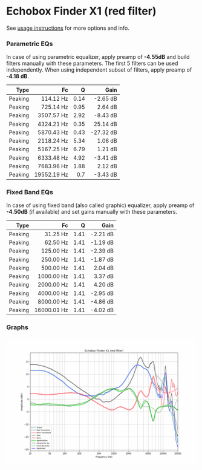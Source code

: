 # Echobox Finder X1 (red filter)
See [usage instructions](https://github.com/jaakkopasanen/AutoEq#usage) for more options and info.

### Parametric EQs
In case of using parametric equalizer, apply preamp of **-4.55dB** and build filters manually
with these parameters. The first 5 filters can be used independently.
When using independent subset of filters, apply preamp of **-4.18 dB**.

| Type    | Fc          |    Q | Gain      |
|--------:|------------:|-----:|----------:|
| Peaking | 114.12 Hz   | 0.14 | -2.65 dB  |
| Peaking | 725.14 Hz   | 0.95 | 2.64 dB   |
| Peaking | 3507.57 Hz  | 2.92 | -8.43 dB  |
| Peaking | 4324.21 Hz  | 0.35 | 25.14 dB  |
| Peaking | 5870.43 Hz  | 0.43 | -27.32 dB |
| Peaking | 2118.24 Hz  | 5.34 | 1.06 dB   |
| Peaking | 5167.25 Hz  | 6.79 | 1.21 dB   |
| Peaking | 6333.48 Hz  | 4.92 | -3.41 dB  |
| Peaking | 7683.96 Hz  | 1.88 | 2.12 dB   |
| Peaking | 19552.19 Hz | 0.7  | -3.43 dB  |

### Fixed Band EQs
In case of using fixed band (also called graphic) equalizer, apply preamp of **-4.50dB**
(if available) and set gains manually with these parameters.

| Type    | Fc          |    Q | Gain     |
|--------:|------------:|-----:|---------:|
| Peaking | 31.25 Hz    | 1.41 | -2.21 dB |
| Peaking | 62.50 Hz    | 1.41 | -1.19 dB |
| Peaking | 125.00 Hz   | 1.41 | -2.39 dB |
| Peaking | 250.00 Hz   | 1.41 | -1.87 dB |
| Peaking | 500.00 Hz   | 1.41 | 2.04 dB  |
| Peaking | 1000.00 Hz  | 1.41 | 3.37 dB  |
| Peaking | 2000.00 Hz  | 1.41 | 4.20 dB  |
| Peaking | 4000.00 Hz  | 1.41 | -2.95 dB |
| Peaking | 8000.00 Hz  | 1.41 | -4.86 dB |
| Peaking | 16000.01 Hz | 1.41 | -4.02 dB |

### Graphs
![](./Echobox%20Finder%20X1%20(red%20filter).png)